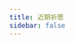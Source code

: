 ```yaml
---
title: 近期祈愿
sidebar: false
---
```



<GenshinWish />

<script setup lang="ts">
import GenshinWish from "@GenshinWish";
</script>
